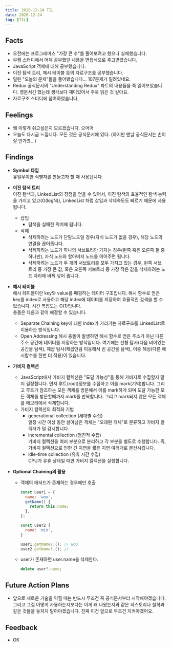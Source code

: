 ```yaml
---
title: 2020-12-24 TIL
date: 2020-12-24
tag: [TIL]
---
```


## Facts

- 오전에는 프로그래머스 "가장 큰 수"를 풀어보려고 했으나 실패했습니다.
- 부캠 스터디에서 어제 공부했던 내용을 면접식으로 주고받았습니다.
- JavaScript 객체에 대해 공부했습니다.
- 이진 탐색 트리, 해시 테이블 등의 자료구조를 공부했습니다.
- 밀린 "오늘의 문제"들을 풀어봤습니다... 107문제가 밀려있네요.
- Redux 공식문서의 "Understanding Redux" 파트의 내용들을 쭉 읽어보았습니다. 영문서긴 했는데 생각보다 재미있어서 주욱 읽은 것 같아요.
- 자료구조 스터디에 참여하였습니다.

## Feelings

- 왜 이렇게 쉬고싶은지 모르겠습니다. 으어어
- 오늘도 다시금 느낍니다. 모든 것은 공식문서에 있다. (하지만 맨날 공식문서는 손이 잘 안가죠...)

## Findings

- **Symbol 타입**  
  유일무이한 식별자를 만들고자 할 때 사용됩니다.

- **이진 탐색 트리**  
  이진 탐색과, LinkedList의 장점을 얻을 수 있어서, 이진 탐색의 효율적인 탐색 능력을 가지고 있고(O(logN)), LinkedList 처럼 삽입과 삭제속도도 빠르기 때문에 사용됩니다.
  - 삽입  
    - 탐색을 실패한 위치에 됩니다.
  - 삭제  
    - 삭제하려는 노드가 단말노드일 경우(자식 노드가 없을 경우), 해당 노드의 연결을 끊어줍니다.
    - 삭제하려는 노드가 하나의 서브트리만 가지는 경우(왼쪽 혹은 오른쪽 둘 중 하나만), 자식 노드와 할아버지 노드를 이어주면 됩니다.
    - 삭제하려는 노드가 두 개의 서브트리를 모두 가지고 있는 경우, 왼쪽 서브 트리 중 가장 큰 값, 혹은 오른쪽 서브트리 중 가장 작은 값을 삭제하려는 노드 자리에 바꿔 넣어 줍니다.

- **해시 테이블**  
  해시 테이블이란 key와 value를 매핑하는 데이터 구조입니다. 해시 함수로 얻은 key를 index로 사용하고 해당 index에 데이터를 저장하여 효율적인 검색을 할 수 있습니다. 시간 복잡도는 O(1)입니다.  
  충돌은 다음과 같이 해결할 수 있습니다.  
  - Separate Chaining
  key에 대한 index가 가리키는 자료구조를 LinkedList로 이용하는 방식입니다.
  - Open Addressing
  해시 충돌이 발생하면 해시 함수로 얻은 주소가 아닌 다른 주소 공간에 데이터를 저장하는 방식입니다. 여기에는 선형 탐사(다음 비어있는 공간을 탐색), 제곱 탐사(제곱만큼 이동해서 빈 공간을 탐색), 이중 해싱(다른 해시함수를 한번 더 적용)이 있습니다.

- **가비지 컬렉션**
  - JavaScript에서 가비지 컬렉션은 "도달 가능성"을 통해 가비지로 수집할지 말지 결정합니다. 먼저 루트(root)정보를 수집하고 이를 mark(기억)합니다. 그리고 루트가 참조하는 모든 객체를 방문해서 이를 mark하게 되며 도달 가능한 모든 객체를 방문할때까지 mark를 반복합니다. 그리고 mark되지 않은 모든 객체를 메모리에서 삭제합니다.
  - 가비지 컬렉션의 최적화 기법
    - generational collection (세대별 수집)  
    일정 시간 이상 동안 살아남은 객체는 "오래된 객체"로 분류하고 가비지 컬렉터가 덜 감시합니다.
    - incremental collection (점진적 수집)  
    가비지 컬렉션을 여러 부분으로 분리하고 각 부분을 별도로 수행합니다. 즉, 가비지 컬렉션으로 인한 긴 지연을 짧은 지연 여러개로 분산시킵니다.
    - idle-time collection (유휴 시간 수집)  
    CPU가 유휴 상태일 때만 가비지 컬렉션을 실행합니다.

- **Optional Chaining의 활용**  
  - 객체의 메서드가 존재하는 경우에만 호출

      ```js
      const user1 = {
        name: 'woo',
        getName() {
          return this.name;
        },
      };

      const user2 {
        name: 'min',
      }

      user1.getName?.(); // woo
      user2.getName?.(); //
      ```
  - user가 존재하면 user.name을 삭제한다.

      ```js
      delete user?.name;
      ```

## Future Action Plans

- 앞으로 새로운 기술을 익힐 때는 반드시 무조건 꼭 공식문서부터 시작해야겠습니다. 그리고 그걸 어떻게 사용하는지보다는 이게 왜 나왔는지와 같은 히스토리나 철학과 같은 것들을 놓치지 말아야겠습니다. 진짜 이건 앞으로 무조건 지켜야겠어요.

## Feedback

- OK
